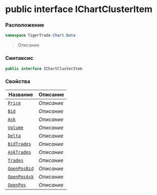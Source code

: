 
# public interface IChartClusterItem
### Расположение
```csharp
namespace TigerTrade.Chart.Data
```



> Описание

### Синтаксис
```csharp
public interface IChartClusterItem
```


### Свойства
| Название | Описание |
| --- | --- |
| [`Price`](./IChartClusterItem.cs/Свойства/Price.md) | *Описание* |
| [`Bid`](./IChartClusterItem.cs/Свойства/Bid.md) | *Описание* |
| [`Ask`](./IChartClusterItem.cs/Свойства/Ask.md) | *Описание* |
| [`Volume`](./IChartClusterItem.cs/Свойства/Volume.md) | *Описание* |
| [`Delta`](./IChartClusterItem.cs/Свойства/Delta.md) | *Описание* |
| [`BidTrades`](./IChartClusterItem.cs/Свойства/BidTrades.md) | *Описание* |
| [`AskTrades`](./IChartClusterItem.cs/Свойства/AskTrades.md) | *Описание* |
| [`Trades`](./IChartClusterItem.cs/Свойства/Trades.md) | *Описание* |
| [`OpenPosBid`](./IChartClusterItem.cs/Свойства/OpenPosBid.md) | *Описание* |
| [`OpenPosAsk`](./IChartClusterItem.cs/Свойства/OpenPosAsk.md) | *Описание* |
| [`OpenPos`](./IChartClusterItem.cs/Свойства/OpenPos.md) | *Описание* |



